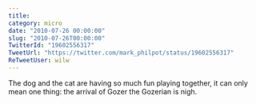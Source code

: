 ```yaml
---
title: 
category: micro
date: "2010-07-26 00:00:00"
slug: "2010-07-26T00:00:00"
TwitterId: "19602556317"
TweetUrl: "https://twitter.com/mark_philpot/status/19602556317"
ReTweetUser: wilw
---
```


<i class="fa fa-retweet" aria-hidden="true"></i> The dog and the cat are having
so much fun playing together, it can only mean one thing: the arrival of Gozer
the Gozerian is nigh.
